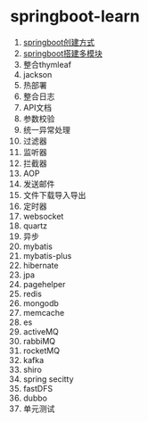 # springboot-learn

1. [springboot创建方式](https://github.com/liuzelin0902/springboot-learn/blob/master/file/springboot%E9%A1%B9%E7%9B%AE%E7%9A%84%E5%88%9B%E5%BB%BA%E6%96%B9%E5%BC%8F.md)
2. [springboot搭建多模块](https://github.com/liuzelin0902/springboot-learn/tree/master/demo-parent)
3. 整合thymleaf
4. jackson
5. 热部署
6. 整合日志
7. API文档
8. 参数校验
9. 统一异常处理 
10. 过滤器
11. 监听器
12. 拦截器
13. AOP
14. 发送邮件 
15. 文件下载导入导出
16. 定时器
17. websocket
18. quartz 
19. 异步
20. mybatis
21. mybatis-plus
22. hibernate
23. jpa
24. pagehelper
25. redis
26. mongodb
27. memcache
28. es
29. activeMQ
30. rabbiMQ
31. rocketMQ
32. kafka
33. shiro
34. spring secitty
35. fastDFS
36. dubbo
37. 单元测试
